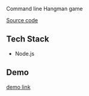 Command line Hangman game

<a href="https://github.com/merrazquin/cli-hangman">Source code</a>


## Tech Stack
- Node.js


## Demo
<script src="https://asciinema.org/a/WbAh1eghESoYEGkhC3vILKtXL.js" id="asciicast-WbAh1eghESoYEGkhC3vILKtXL" data-cols="80" data-rows="30" async></script><a href="https://asciinema.org/a/WbAh1eghESoYEGkhC3vILKtXL?cols=80&rows=30" target="_blank">demo link</a>


